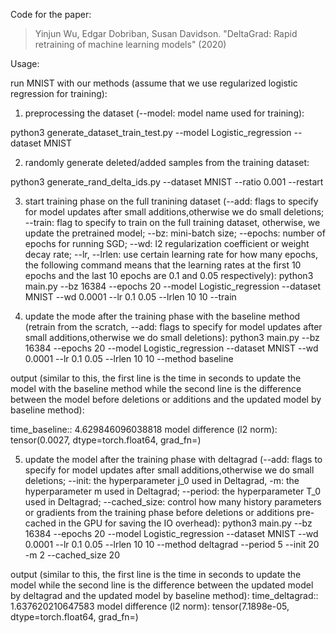 Code for the paper:
> Yinjun Wu, Edgar Dobriban, Susan Davidson. "DeltaGrad: Rapid retraining of machine learning models" (2020)



Usage:

run MNIST with our methods (assume that we use regularized logistic regression for training):


1. preprocessing the dataset (--model: model name used for training):

python3 generate_dataset_train_test.py --model Logistic_regression --dataset MNIST


2. randomly generate deleted/added samples from the training dataset:

python3 generate_rand_delta_ids.py --dataset MNIST --ratio 0.001 --restart



3. start training phase on the full tranining dataset 
(--add: flags to specify for model updates after small additions,otherwise we do small deletions;  --train: flag to specify to train on the full training dataset, otherwise, we update the pretrained model; --bz: mini-batch size; --epochs: number of epochs for running SGD; --wd: l2 regularization coefficient or weight decay rate; --lr, --lrlen: use certain learning rate for how many epochs, the following command means that the learning rates at the first 10 epochs and the last 10 epochs are 0.1 and 0.05 respectively):
python3 main.py --bz 16384 --epochs 20 --model Logistic_regression --dataset MNIST --wd 0.0001  --lr 0.1 0.05  --lrlen 10 10  --train


4. update the mode after the training phase with the baseline method (retrain from the scratch, --add: flags to specify for model updates after small additions,otherwise we do small deletions):
python3 main.py --bz 16384 --epochs 20 --model Logistic_regression --dataset MNIST --wd 0.0001  --lr 0.1 0.05  --lrlen 10 10  --method baseline


output (similar to this, the first line is the time in seconds to update the model with the baseline method  while the second line is the difference between the model before deletions or additions and the updated model by baseline method):

time_baseline:: 4.629846096038818
model difference (l2 norm): tensor(0.0027, dtype=torch.float64, grad_fn=<SqrtBackward>)


5. update the model after the training phase with deltagrad (--add: flags to specify for model updates after small additions,otherwise we do small deletions; --init: the hyperparameter j_0 used in Deltagrad, -m: the hyperparameter m used in Deltagrad; --period: the hyperparameter T_0 used in Deltagrad; --cached_size: control how many history parameters or gradients from the training phase before deletions or additions pre-cached in the GPU for saving the IO overhead):
python3 main.py --bz 16384 --epochs 20 --model Logistic_regression --dataset MNIST --wd 0.0001  --lr 0.1 0.05  --lrlen 10 10  --method deltagrad --period 5 --init 20 -m 2 --cached_size 20


output (similar to this, the first line is the time in seconds to update the model while the second line is the difference between the updated model by deltagrad and the updated model by baseline method):
time_deltagrad:: 1.637620210647583
model difference (l2 norm): tensor(7.1898e-05, dtype=torch.float64, grad_fn=<SqrtBackward>)


